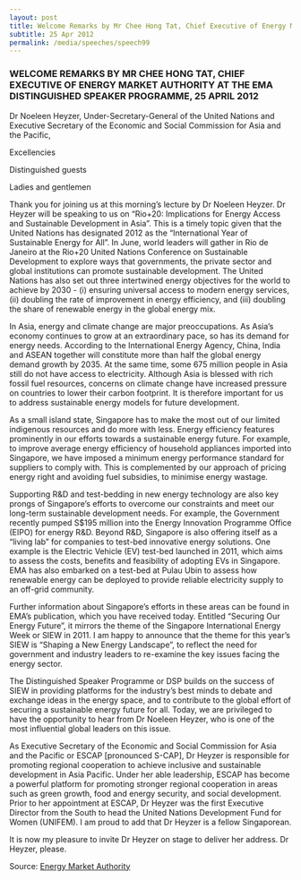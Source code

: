 ```yaml
---
layout: post
title: Welcome Remarks by Mr Chee Hong Tat, Chief Executive of Energy Market Authority at the EMA Distinguished Speaker Programme, 25 April 2012
subtitle: 25 Apr 2012
permalink: /media/speeches/speech99
---
```


### WELCOME REMARKS BY MR CHEE HONG TAT, CHIEF EXECUTIVE OF ENERGY MARKET AUTHORITY AT THE EMA DISTINGUISHED SPEAKER PROGRAMME, 25 APRIL 2012

Dr Noeleen Heyzer, Under-Secretary-General of the United Nations and Executive Secretary of the Economic and Social Commission for Asia and the Pacific,

Excellencies

Distinguished guests

Ladies and gentlemen

Thank you for joining us at this morning’s lecture by Dr Noeleen Heyzer. Dr Heyzer will be speaking to us on “Rio+20: Implications for Energy Access and Sustainable Development in Asia”. This is a timely topic given that the United Nations has designated 2012 as the “International Year of Sustainable Energy for All”. In June, world leaders will gather in Rio de Janeiro at the Rio+20 United Nations Conference on Sustainable Development to explore ways that governments, the private sector and global institutions can promote sustainable development. The United Nations has also set out three intertwined energy objectives for the world to achieve by 2030 - (i) ensuring universal access to modern energy services, (ii) doubling the rate of improvement in energy efficiency, and (iii) doubling the share of renewable energy in the global energy mix. 

In Asia, energy and climate change are major preoccupations. As Asia’s economy continues to grow at an extraordinary pace, so has its demand for energy needs. According to the International Energy Agency, China, India and ASEAN together will constitute more than half the global energy demand growth by 2035. At the same time, some 675 million people in Asia still do not have access to electricity. Although Asia is blessed with rich fossil fuel resources, concerns on climate change have increased pressure on countries to lower their carbon footprint. It is therefore important for us to address sustainable energy models for future development. 

As a small island state, Singapore has to make the most out of our limited indigenous resources and do more with less. Energy efficiency features prominently in our efforts towards a sustainable energy future. For example, to improve average energy efficiency of household appliances imported into Singapore, we have imposed a minimum energy performance standard for suppliers to comply with. This is complemented by our approach of pricing energy right and avoiding fuel subsidies, to minimise energy wastage. 

Supporting R&D and test-bedding in new energy technology are also key prongs of Singapore’s efforts to overcome our constraints and meet our long-term sustainable development needs. For example, the Government recently pumped S$195 million into the Energy Innovation Programme Office (EIPO) for energy R&D. Beyond R&D, Singapore is also offering itself as a “living lab” for companies to test-bed innovative energy solutions. One example is the Electric Vehicle (EV) test-bed launched in 2011, which aims to assess the costs, benefits and feasibility of adopting EVs in Singapore. EMA has also embarked on a test-bed at Pulau Ubin to assess how renewable energy can be deployed to provide reliable electricity supply to an off-grid community. 

Further information about Singapore’s efforts in these areas can be found in EMA’s publication, which you have received today. Entitled “Securing Our Energy Future”, it mirrors the theme of the Singapore International Energy Week or SIEW in 2011. I am happy to announce that the theme for this year’s SIEW is “Shaping a New Energy Landscape”, to reflect the need for government and industry leaders to re-examine the key issues facing the energy sector. 

The Distinguished Speaker Programme or DSP builds on the success of SIEW in providing platforms for the industry’s best minds to debate and exchange ideas in the energy space, and to contribute to the global effort of securing a sustainable energy future for all. Today, we are privileged to have the opportunity to hear from Dr Noeleen Heyzer, who is one of the most influential global leaders on this issue. 

As Executive Secretary of the Economic and Social Commission for Asia and the Pacific or ESCAP [pronounced S-CAP], Dr Heyzer is responsible for promoting regional cooperation to achieve inclusive and sustainable development in Asia Pacific. Under her able leadership, ESCAP has become a powerful platform for promoting stronger regional cooperation in areas such as green growth, food and energy security, and social development. Prior to her appointment at ESCAP, Dr Heyzer was the first Executive Director from the South to head the United Nations Development Fund for Women (UNIFEM). I am proud to add that Dr Heyzer is a fellow Singaporean. 

It is now my pleasure to invite Dr Heyzer on stage to deliver her address. Dr Heyzer, please.


Source: [<a href="https://www.ema.gov.sg/speech.aspx?news_sid=20140609BwJXuKETbUoi" target="_blank">Energy Market Authority</a>](https://www.ema.gov.sg/speech.aspx?news_sid=20140609BwJXuKETbUoi)